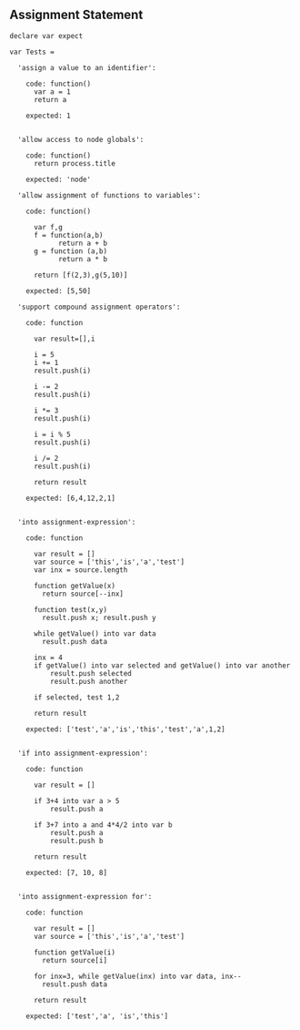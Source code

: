 Assignment Statement
--------------------

    declare var expect

    var Tests = 

      'assign a value to an identifier':

        code: function()
          var a = 1
          return a

        expected: 1
        

      'allow access to node globals':
    
        code: function()
          return process.title
          
        expected: 'node'

      'allow assignment of functions to variables':
    
        code: function()

          var f,g
          f = function(a,b)
                return a + b
          g = function (a,b)
                return a * b
    
          return [f(2,3),g(5,10)]

        expected: [5,50]

      'support compound assignment operators':

        code: function

          var result=[],i

          i = 5
          i += 1
          result.push(i)

          i -= 2
          result.push(i)

          i *= 3
          result.push(i)
    
          i = i % 5
          result.push(i)
          
          i /= 2
          result.push(i)

          return result

        expected: [6,4,12,2,1]
        

      'into assignment-expression':
    
        code: function

          var result = []
          var source = ['this','is','a','test']
          var inx = source.length

          function getValue(x)
            return source[--inx]

          function test(x,y)
            result.push x; result.push y

          while getValue() into var data
            result.push data

          inx = 4
          if getValue() into var selected and getValue() into var another
              result.push selected
              result.push another

          if selected, test 1,2 
            
          return result

        expected: ['test','a','is','this','test','a',1,2]


      'if into assignment-expression':

        code: function

          var result = []

          if 3+4 into var a > 5
              result.push a

          if 3+7 into a and 4*4/2 into var b
              result.push a
              result.push b

          return result

        expected: [7, 10, 8]


      'into assignment-expression for':
    
        code: function

          var result = []
          var source = ['this','is','a','test']

          function getValue(i)
            return source[i]

          for inx=3, while getValue(inx) into var data, inx--
            result.push data

          return result

        expected: ['test','a', 'is','this']


    
